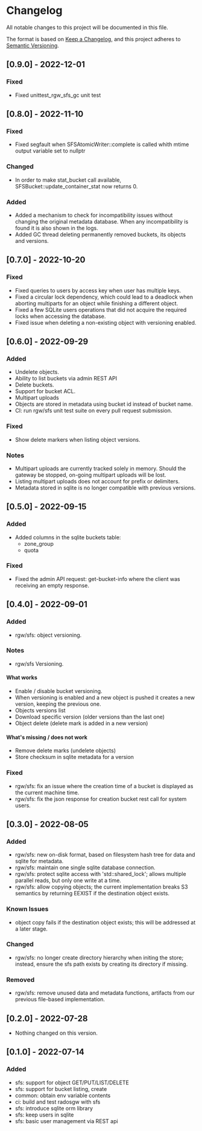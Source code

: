 # Changelog

All notable changes to this project will be documented in this file.

The format is based on
[Keep a Changelog](https://keepachangelog.com/en/1.0.0/),
and this project adheres to
[Semantic Versioning](https://semver.org/spec/v2.0.0.html).

## [0.9.0] - 2022-12-01

### Fixed

- Fixed unittest_rgw_sfs_gc unit test

## [0.8.0] - 2022-11-10

### Fixed

- Fixed segfault when SFSAtomicWriter::complete is called whith mtime output
  variable set to nullptr

### Changed

- In order to make stat_bucket call available, SFSBucket::update_container_stat now returns 0.

### Added

- Added a mechanism to check for incompatibility issues without changing the
  original metadata database. When any incompatibility is found it is also shown
  in the logs.
- Added GC thread deleting permanently removed buckets, its objects and
  versions.

## [0.7.0] - 2022-10-20

### Fixed

- Fixed queries to users by access key when user has multiple keys.
- Fixed a circular lock dependency, which could lead to a deadlock when aborting
  multiparts for an object while finishing a different object.
- Fixed a few SQLite users operations that did not acquire the required locks
  when accessing the database.
- Fixed issue when deleting a non-existing object with versioning enabled.

## [0.6.0] - 2022-09-29

### Added

- Undelete objects.
- Ability to list buckets via admin REST API
- Delete buckets.
- Support for bucket ACL.
- Multipart uploads
- Objects are stored in metadata using bucket id instead of bucket name.
- CI: run rgw/sfs unit test suite on every pull request submission.

### Fixed

- Show delete markers when listing object versions.

### Notes

- Multipart uploads are currently tracked solely in memory. Should the gateway
  be stopped, on-going multipart uploads will be lost.
- Listing multipart uploads does not account for prefix or delimiters.
- Metadata stored in sqlite is no longer compatible with previous versions.

## [0.5.0] - 2022-09-15

### Added

- Added columns in the sqlite buckets table:
  - zone_group
  - quota

### Fixed

- Fixed the admin API request: get-bucket-info where the client was receiving
  an empty response.

## [0.4.0] - 2022-09-01

### Added

- rgw/sfs: object versioning.

### Notes

- rgw/sfs Versioning.

#### What works

- Enable / disable bucket versioning.
- When versioning is enabled and a new object is pushed it creates a new version,
  keeping the previous one.
- Objects versions list
- Download specific version (older versions than the last one)
- Object delete (delete mark is added in a new version)

#### What's missing / does not work

- Remove delete marks (undelete objects)
- Store checksum in sqlite metadata for a version

### Fixed

- rgw/sfs: fix an issue where the creation time of a bucket is displayed
  as the current machine time.
- rgw/sfs: fix the json response for creation bucket rest call for system
  users.

## [0.3.0] - 2022-08-05

### Added

- rgw/sfs: new on-disk format, based on filesystem hash tree for data
  and sqlite for metadata.
- rgw/sfs: maintain one single sqlite database connection.
- rgw/sfs: protect sqlite access with 'std::shared_lock'; allows multiple
  parallel reads, but only one write at a time.
- rgw/sfs: allow copying objects; the current implementation breaks S3
  semantics by returning EEXIST if the destination object exists.

### Known Issues

- object copy fails if the destination object exists; this will be addressed at
  a later stage.

### Changed

- rgw/sfs: no longer create directory hierarchy when initing the store; instead,
  ensure the sfs path exists by creating its directory if missing.

### Removed

- rgw/sfs: remove unused data and metadata functions, artifacts from our
  previous file-based implementation.

## [0.2.0] - 2022-07-28

- Nothing changed on this version.


## [0.1.0] - 2022-07-14

### Added

- sfs: support for object GET/PUT/LIST/DELETE
- sfs: support for bucket listing, create
- common: obtain env variable contents
- ci: build and test radosgw with sfs
- sfs: introduce sqlite orm library
- sfs: keep users in sqlite
- sfs: basic user management via REST api
